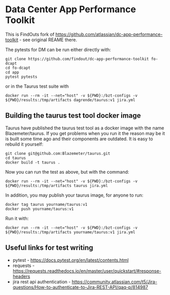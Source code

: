 # Data Center App Performance Toolkit

This is FindOuts fork of https://github.com/atlassian/dc-app-performance-toolkit - see original REAME there.

The pytests for DM can be run either directly with:

    git clone https://github.com/findout/dc-app-performance-toolkit fo-dcapt
    cd fo-dcapt
    cd app
    pytest pytests

or in the Taurus test suite with

    docker run --rm -it --net="host" -v ${PWD}:/bzt-configs -v ${PWD}/results:/tmp/artifacts dagrende/taurus:v1 jira.yml

## Building the taurus test tool docker image

Taurus have published the taurus test tool as a docker image with the name Blazemeter/taurus. If you get problems when you run it the reason may be it is built some time ago and their components are outdated.
It is easy to rebuild it yourself:

    git clone git@github.com:Blazemeter/taurus.git
    cd taurus
    docker build -t taurus .
    
Now you can run the test as above, but with the command:

    docker run --rm -it --net="host" -v ${PWD}:/bzt-configs -v ${PWD}/results:/tmp/artifacts taurus jira.yml
    
In addition, you may publish your taurus image, for anyone to run:

    docker tag taurus yourname/taurus:v1
    docker push yourname/taurus:v1

Run it with:

    docker run --rm -it --net="host" -v ${PWD}:/bzt-configs -v ${PWD}/results:/tmp/artifacts yourname/taurus:v1 jira.yml


## Useful links for test writing

* pytest - https://docs.pytest.org/en/latest/contents.html
* requests - https://requests.readthedocs.io/en/master/user/quickstart/#response-headers
* jira rest api authentication - https://community.atlassian.com/t5/Jira-questions/How-to-authenticate-to-Jira-REST-API/qaq-p/814987
